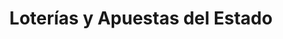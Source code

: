 ---
title: "Loterías y Apuestas del Estado"
url: /getafe/loterias-y-apuestas-del-estado-avenida-de-las-ciudades/
shop: Lotterie
---